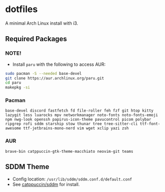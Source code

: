 # dotfiles
A minimal Arch Linux install with i3.

## Required Packages
### NOTE!
- Install `paru` with the following to access AUR:
```sh
sudo pacman -S --needed base-devel
git clone https://aur.archlinux.org/paru.git
cd paru
makepkg -si
```
### Pacman
```
base-devel discord fastfetch fd file-roller feh fzf git htop kitty lazygit less luarocks mpv networkmanager noto-fonts noto-fonts-emoji npm nwg-look openssh papirus-icon-theme pavucontrol picom polybar ripgrep rofi sddm starship stow thunar tree tree-sitter-cli ttf-font-awesome ttf-jetbrains-mono-nerd vim wget xclip yazi zsh
```
### AUR
```
brave-bin catppuccin-gtk-theme-macchiato neovim-git teams
```
## SDDM Theme
- Config location: `/usr/lib/sddm/sddm.conf.d/default.conf`
- See [catppuccin/sddm](https://github.com/catppuccin/sddm) for install. 
